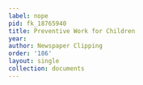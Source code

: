 ```yaml
---
label: nope
pid: fk_18765940
title: Preventive Work for Children
year: 
author: Newspaper Clipping
order: '186'
layout: single
collection: documents
---
```

